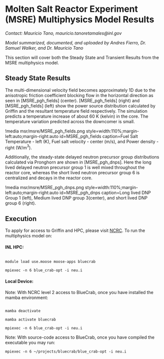 # Molten Salt Reactor Experiment (MSRE) Multiphysics Model Results

*Contact: Mauricio Tano, mauricio.tanoretamales\@inl.gov*

*Model summarized, documented, and uploaded by Andres Fierro, Dr. Samuel Walker, and Dr. Mauricio Tano*

This section will cover both the Steady State and Transient Results from the MSRE multiphysics model.

## Steady State Results

The multi-dimensional velocity field becomes approximately 1D due to the anisotropic friction coefficient blocking flow in the horizontal direction as seen in [MSRE_pgh_fields] (center). [MSRE_pgh_fields] (right) and [MSRE_pgh_fields] (left) show the power source distribution calculated by Griffin and the resultant temperature field respectively. The simulation predicts a temperature increase of about 60 K (kelvin) in the core. The temperature variation predicted across the downcomer is small.

!media msr/msre/MSRE_pgh_fields.png
       style=width:110%;margin-left:auto;margin-right:auto
       id=MSRE_pgh_fields
       caption=Fuel Salt Temperature - left (K), Fuel salt velocity - center (m/s), and Power density - right (W/m$^3$).

Additionally, the steady-state delayed neutron precursor group distributions calculated via Pronghorn are shown in [MSRE_pgh_dnps]. Here the long lived delayed neutron precursor group 1 is well mixed throughout the reactor core, whereas the short lived neutron precursor group 6 is centralized and decays in the reactor core.

!media msr/msre/MSRE_pgh_dnps.png
       style=width:110%;margin-left:auto;margin-right:auto
       id=MSRE_pgh_dnps
       caption=Long lived DNP Group 1 (left), Medium lived DNP group 3(center), and short lived DNP group 6 (right).


## Execution

To apply for access to Griffin and HPC, please visit [NCRC](https://ncrcaims.inl.gov/).
To run the multiphysics model on:

#### INL HPC:


```language=Bash

module load use.moose moose-apps bluecrab

mpiexec -n 6 blue_crab-opt -i neu.i
```

#### Local Device:

Note: With NCRC level 2 access to BlueCrab, once you have installed the mamba environment:

```language=Bash

mamba deactivate

mamba activate bluecrab

mpiexec -n 6 blue_crab-opt -i neu.i
```

Note: With source-code access to BlueCrab, once you have compiled the executable you may run:

```language=Bash
mpiexec -n 6 ~/projects/bluecrab/blue_crab-opt -i neu.i

```
